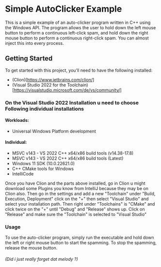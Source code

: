 # Simple AutoClicker Example

This is a simple example of an auto-clicker program written in C++ using the Windows API.
The program allows the user to hold down the left mouse button to perform a continuous left-click spam,
and hold down the right mouse button to perform a continuous right-click spam. You can almost inject this into every process.

## Getting Started

To get started with this project, you'll need to have the following installed:

- (Clion)[https://www.jetbrains.com/clion/]
- (Visual Studio 2022 for the Toolchain)[https://visualstudio.microsoft.com/de/vs/community/]

### On the Visual Studio 2022 Installation u need to choose Following individual installations
#### Workloads:
- Universal Windows Platform development 

#### Individual:
- MSVC v143 - VS 2022 C++ x64/x86 build tools (v14.38-17.8)
- MSVC v143 - VS 2022 C++ x64/x86 build tools (Latest)
- Windows 11 SDK (10.0.22621.0)
- C++ CMake tools for Windows
- IntelliCode

Once you have Clion and the parts above installed, go in Clion u might download some Plugins you know from IntelliJ because they may be on Clion also.
Then go in the settings and add a new "Toolchain" under "Build, Execution, Deployment" click on the "+" then select 
"Visual Studio" and select your installation path. Then right under "Toolchains" is "CMake" and click twice on the "+" until "Debug" and "Release"
shows up. Click on "Release" and make sure the "Toolchain" is selected to "Visual Studio"

### Usage
To use the auto-clicker program, simply run the executable and hold down the left or right mouse button to start the spamming. To stop the spamming, release the mouse button.

###### (Did i just really forget dat melody ?)

